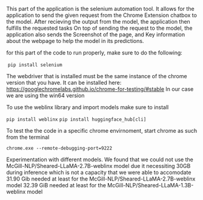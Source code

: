 This part of the application is the selenium automation tool. It allows for the application to send the given request from the Chrome Extension chatbox to the model.
After recieving the output from the model, the application then fulfills the requested tasks
On top of sending the request to the model, the application also sends the Screenshot of the page, and Key information about the webpage to help the model in its predictions.

for this part of the code to run properly, make sure to do the following:

 `pip install selenium`

The webdriver that is installed must be the same instance of the chrome version that you have.
It can be installed here: https://googlechromelabs.github.io/chrome-for-testing/#stable
In our case we are using the win64 version 

To use the weblinx library and import models make sure to install 

`pip install weblinx`
`pip install huggingface_hub[cli]`

To test the the code in a specific chrome envirnoment, start chrome as such from the terminal

`chrome.exe --remote-debugging-port=9222`

Experimentation with different models. We found that we could not use the McGill-NLP/Sheared-LLaMA-2.7B-weblinx model due it necessiting 30GB during inference which is not a capacity that we were able to accomodate 
31.90 Gib needed at least for the McGill-NLP/Sheared-LLaMA-2.7B-weblinx model
32.39 GiB needed at least for the McGill-NLP/Sheared-LLaMA-1.3B-weblinx model